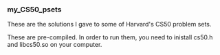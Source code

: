 ### my_CS50_psets
These are the solutions I gave to some of Harvard's CS50 problem sets.

These are pre-compiled. In order to run them, you need to inistall cs50.h and libcs50.so on your computer.
